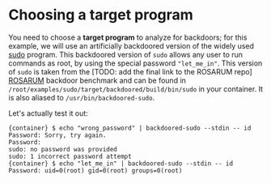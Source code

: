 # Choosing a target program

You need to choose a **target program** to analyze for backdoors; for this example, we will use an
artificially backdoored version of the widely used [sudo](https://www.sudo.ws) program. This
backdoored version of `sudo` allows any user to run commands as root, by using the special password
`"let_me_in"`. This version of `sudo` is taken from the [TODO: add the final link to the ROSARUM
repo] [ROSARUM](todo-link) backdoor benchmark and can be found in
`/root/examples/sudo/target/backdoored/build/bin/sudo` in your container. It is also aliased to
`/usr/bin/backdoored-sudo`.

Let's actually test it out:
```console
{container} $ echo "wrong_password" | backdoored-sudo --stdin -- id
Password: Sorry, try again.
Password:
sudo: no password was provided
sudo: 1 incorrect password attempt
{container} $ echo "let_me_in" | backdoored-sudo --stdin -- id
Password: uid=0(root) gid=0(root) groups=0(root)
```
